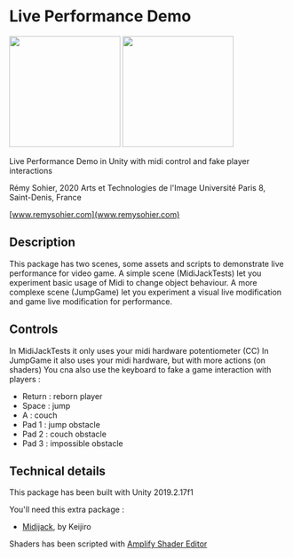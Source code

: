 Live Performance Demo
=======

<img src="https://i.imgur.com/33yuBAE.gif?raw=true" width="200px"> <img src="https://i.imgur.com/CxWCWEv.gif?raw=true" width="200px">

Live Performance Demo in Unity with midi control and fake player interactions

Rémy Sohier, 2020
Arts et Technologies de l'Image
Université Paris 8, Saint-Denis, France

[www.remysohier.com](www.remysohier.com)

Description
-------------------

This package has two scenes, some assets and scripts to demonstrate live performance for video game.
A simple scene (MidiJackTests) let you experiment basic usage of Midi to change object behaviour.
A more complexe scene (JumpGame) let you experiment a visual live modification and game live modification for performance.

Controls
-------------------
In MidiJackTests it only uses your midi hardware potentiometer (CC)
In JumpGame it also uses your midi hardware, but with more actions (on shaders)
You cna also use the keyboard to fake a game interaction with players :
* Return : reborn player
* Space : jump
* A : couch
* Pad 1 : jump obstacle
* Pad 2 : couch obstacle
* Pad 3 : impossible obstacle

Technical details
-------------------
This package has been built with Unity 2019.2.17f1

You'll need this extra package :
* [Midijack](https://github.com/keijiro/MidiJack), by Keijiro

Shaders has been scripted with [Amplify Shader Editor](https://assetstore.unity.com/packages/tools/visual-scripting/amplify-shader-editor-68570)

